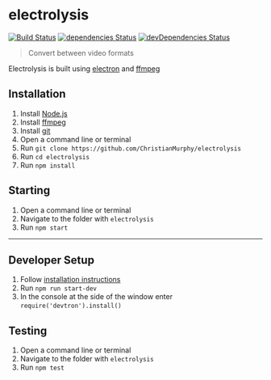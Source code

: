 # electrolysis

[![Build Status](https://travis-ci.org/ChristianMurphy/electrolysis.svg?branch=master)](https://travis-ci.org/ChristianMurphy/electrolysis)
[![dependencies Status](https://david-dm.org/ChristianMurphy/electrolysis/status.svg)](https://david-dm.org/ChristianMurphy/electrolysis)
[![devDependencies Status](https://david-dm.org/ChristianMurphy/electrolysis/dev-status.svg)](https://david-dm.org/ChristianMurphy/electrolysis?type=dev)

> Convert between video formats

Electrolysis is built using [electron](http://electron.atom.io/) and [ffmpeg](https://ffmpeg.org/)

## Installation

1.  Install [Node.js](https://nodejs.org/en/download/current/)
2.  Install [ffmpeg](https://ffmpeg.org/download.html)
3.  Install [git](https://git-scm.com/downloads)
4.  Open a command line or terminal
5.  Run `git clone https://github.com/ChristianMurphy/electrolysis`
6.  Run `cd electrolysis`
7.  Run `npm install`

## Starting

1.  Open a command line or terminal
2.  Navigate to the folder with `electrolysis`
3.  Run `npm start`

---

## Developer Setup

1.  Follow [installation instructions](#installation)
2.  Run `npm run start-dev`
3.  In the console at the side of the window enter `require('devtron').install()`

## Testing

1.  Open a command line or terminal
2.  Navigate to the folder with `electrolysis`
3.  Run `npm test`
